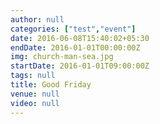 ```yaml
---
author: null
categories: ["test","event"]
date: 2016-06-08T15:40:02+05:30
endDate: 2016-01-01T00:00:00Z
img: church-man-sea.jpg
startDate: 2016-01-01T09:00:00Z
tags: null
title: Good Friday
venue: null
video: null
---
```


